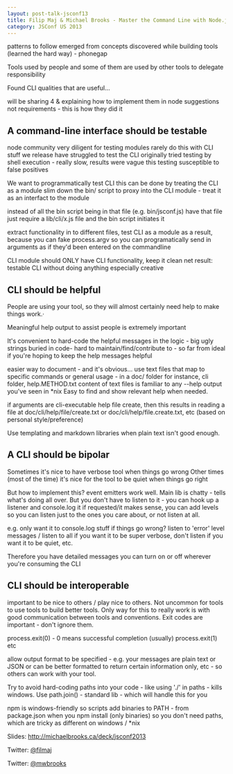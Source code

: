 ```yaml
---
layout: post-talk-jsconf13
title: Filip Maj & Michael Brooks - Master the Command Line with Node.js
category: JSConf US 2013
---
```


patterns to follow emerged from concepts discovered while building tools
(learned the hard way) - phonegap

Tools used by people and some of them are used by other tools to delegate
responsibility

Found CLI qualities that are useful...

will be sharing 4 & explaining how to implement them in node
suggestions not requirements - this is how they did it

A command-line interface should be testable
---
node community very diligent for testing modules
rarely do this with CLI stuff we release
have struggled to test the CLI
originally tried testing by shell execution - really slow, results were vague
this testing susceptible to false positives

We want to programmatically test CLI
this can be done by treating the CLI as a module
slim down the bin/ script to proxy into the CLI module - treat it as an
interfact to the module

instead of all the bin script being in that file (e.g. bin/jsconf.js)
have that file just require a lib/cli/x.js file and the bin script initiates it

extract functionality in to different files, test CLI as a module as a result,
because you can fake process.argv so you can programatically send in arguments
as if they'd been entered on the commandline

CLI module should ONLY have CLI functionality, keep it clean
net result: testable CLI without doing anything especially creative

CLI should be helpful
---
People are using your tool, so they will almost certainly need help to make
things work.·

Meaningful help output to assist people is extremely important

It's convenient to hard-code the helpful messages in the logic - big ugly
strings buried in code- hard to maintain/find/contribute to - so far from ideal
if you're hoping to keep the help messages helpful

easier way to document - and it's obvious...
use text files that map to specific commands or general usage - in a doc/
folder for instance, cli folder, help.METHOD.txt content of text files is
familiar to any --help output you've seen in \*nix
Easy to find and show relevant help when needed.

if arguments are cli-executable help file create, then this results in reading
a file at doc/cli/help/file/create.txt or doc/cli/help/file.create.txt, etc
(based on personal style/preference)

Use templating and markdown libraries when plain text isn't good enough.

A CLI should be bipolar
---
Sometimes it's nice to have verbose tool when things go wrong
Other times (most of the time) it's nice for the tool to be quiet when things
go right

But how to implement this? event emitters work well. Main lib is chatty - tells
what's doing all over. But you don't have to listen to it - you can hook up a
listener and console.log it if requested/it makes sense, you can add levels so
you can listen just to the ones you care about, or not listen at all.

e.g. only want it to console.log stuff if things go wrong? listen to 'error'
level messages / listen to all if you want it to be super verbose, don't listen
if you want it to be quiet, etc.

Therefore you have detailed messages you can turn on or off wherever you're
consuming the CLI

CLI should be interoperable
---
important to be nice to others / play nice to others. Not uncommon for tools to use tools to build
better tools. Only way for this to really work is with good communication
between tools and conventions. Exit codes are important - don't ignore them.

process.exit(0) - 0 means successful completion (usually)
process.exit(1) etc

allow output format to be specified - e.g. your messages are plain text or JSON
or can be better formatted to return certain information only, etc - so others
can work with your tool.

Try to avoid hard-coding paths into your code - like using './' in paths -
kills windows. Use path.join() - standard lib - which will handle this for you

npm is windows-friendly so scripts add binaries to PATH - from package.json
when you npm install (only binaries) so you don't need paths, which are tricky
as different on windows / \*nix

Slides: <http://michaelbrooks.ca/deck/jsconf2013>

Twitter: [@filmaj](http://twitter.com/filmaj)

Twitter: [@mwbrooks](http://twitter.com/mwbrooks)
